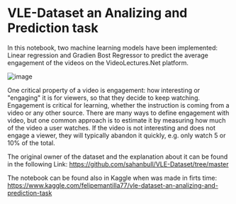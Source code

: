 # VLE-Dataset an Analizing and Prediction task
In this notebook, two machine learning models have been implemented: Linear regression and Gradien Bost Regressor to predict the average engagement of the videos on the VideoLectures.Net platform. 

![image](https://github.com/JuanF3/Applied-Data-Science-with-Python/assets/60745140/3ad3795b-0913-4e85-b689-fa6a8f4762f2)


One critical property of a video is engagement: how interesting or "engaging" it is for viewers, so that they decide to keep watching. Engagement is critical for learning, whether the instruction is coming from a video or any other source. There are many ways to define engagement with video, but one common approach is to estimate it by measuring how much of the video a user watches. If the video is not interesting and does not engage a viewer, they will typically abandon it quickly, e.g. only watch 5 or 10% of the total.

The original owner of the dataset and the explanation about it can be found in the following Link: https://github.com/sahanbull/VLE-Dataset/tree/master

The notebook can be found also in Kaggle when was made in firts time: https://www.kaggle.com/felipemantilla77/vle-dataset-an-analizing-and-prediction-task
